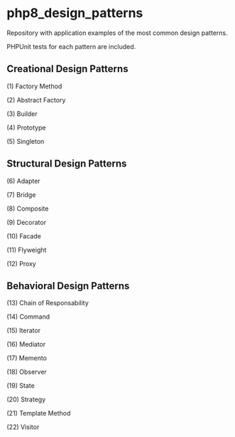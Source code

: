 # php8_design_patterns

Repository with application examples of the most common design patterns. 

PHPUnit tests for each pattern are included.

Creational Design Patterns
---------------------------

(1) Factory Method

(2) Abstract Factory

(3) Builder

(4) Prototype

(5) Singleton

Structural Design Patterns
--------------------------

(6) Adapter

(7) Bridge

(8) Composite

(9) Decorator

(10) Facade

(11) Flyweight

(12) Proxy

Behavioral Design Patterns
--------------------------

(13) Chain of Responsability

(14) Command

(15) Iterator

(16) Mediator

(17) Memento 

(18) Observer

(19) State

(20) Strategy

(21) Template Method

(22) Visitor

